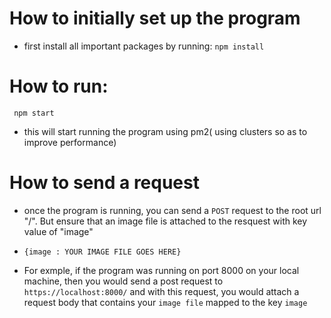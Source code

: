 # How to initially set up the program

- first install all important packages by running:
  `npm install`

# How to run:

` npm start`

- this will start running the program using pm2( using clusters so as to improve performance)

# How to send a request

- once the program is running, you can send a `POST` request to the root url "/". But ensure that an image file is attached to the resquest with key value of "image"
- `{image : YOUR IMAGE FILE GOES HERE}`

- For exmple, if the program was running on port 8000 on your local machine, then you would send a post request to `https://localhost:8000/` and with this request, you would attach a request body that contains your `image file` mapped to the key `image`
